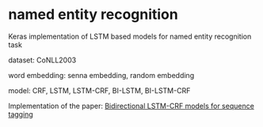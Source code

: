 # named entity recognition
Keras implementation of LSTM based models for named entity recognition task

dataset: CoNLL2003

word embedding: senna embedding, random embedding

model: CRF, LSTM, LSTM-CRF, BI-LSTM, BI-LSTM-CRF

Implementation of the paper: [Bidirectional LSTM-CRF models for sequence tagging](https://arxiv.org/abs/1508.01991)
